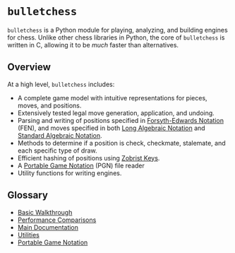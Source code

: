 <!-- bulletchess documentation master file, created by
sphinx-quickstart on Thu May 22 18:37:37 2025.
You can adapt this file completely to your liking, but it should at least
contain the root `toctree` directive. -->

# `bulletchess`

`bulletchess` is a Python module for playing, analyzing, and building engines for chess. Unlike other chess libraries in Python,
the core of `bulletchess` is written in C, allowing it to be *much* faster than alternatives.

## Overview

At a high level, `bulletchess` includes:

* A complete game model with intuitive representations for pieces, moves, and positions.
* Extensively tested legal move generation, application, and undoing.
* Parsing and writing of positions specified in [Forsyth-Edwards Notation](https://www.chessprogramming.org/Forsyth-Edwards_Notation) (FEN), and moves specified in both [Long Algebraic Notation](https://www.chessprogramming.org/Algebraic_Chess_Notation#Long_Algebraic_Notation_.28LAN.29) and [Standard Algebraic Notation](https://www.chessprogramming.org/Algebraic_Chess_Notation#Standard_Algebraic_Notation_.28SAN.29).
* Methods to determine if a position is check, checkmate, stalemate, and each specific type of draw.
* Efficient hashing of positions using [Zobrist Keys](https://en.wikipedia.org/wiki/Zobrist_hashing).
* A [Portable Game Notation](https://thechessworld.com/articles/general-information/portable-chess-game-notation-pgn-complete-guide/) (PGN) file reader
* Utility functions for writing engines.

## Glossary

* [Basic Walkthrough](auto_examples/walkthrough.md)
* [Performance Comparisons](auto_examples/performance.md)
* [Main Documentation](main.md)
* [Utilities](utils.md)
* [Portable Game Notation](pgn.md)
